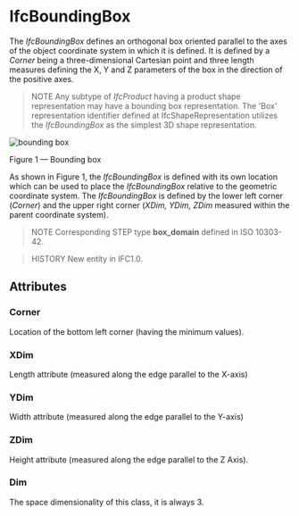 # IfcBoundingBox

The _IfcBoundingBox_ defines an orthogonal box oriented parallel to the axes of the object coordinate system in which it is defined. It is defined by a _Corner_ being a three-dimensional Cartesian point and three length measures defining the X, Y and Z parameters of the box in the direction of the positive axes.
<!-- end of short definition -->

> NOTE Any subtype of _IfcProduct_ having a product shape representation may have a bounding box representation. The 'Box' representation identifier defined at IfcShapeRepresentation utilizes the _IfcBoundingBox_ as the simplest 3D shape representation.

![bounding box](../../../../figures/ifcboundingbox-layout1.gif)

Figure 1 — Bounding box

As shown in Figure 1, the <em>IfcBoundingBox</em> is defined with its own location which can be used to place the <em>IfcBoundingBox</em> relative to the geometric coordinate system. The <em>IfcBoundingBox</em> is defined by the lower left corner (<em>Corner</em>) and the upper right corner (<em>XDim, YDim, ZDim</em> measured within the parent coordinate system).

> NOTE Corresponding STEP type **box_domain** defined in ISO 10303-42.

> HISTORY New entity in IFC1.0.

## Attributes

### Corner
Location of the bottom left corner (having the minimum values).

### XDim
Length attribute (measured along the edge parallel to the X-axis)

### YDim
Width attribute (measured along the edge parallel to the Y-axis)

### ZDim
Height attribute (measured along the edge parallel to the Z Axis).

### Dim
The space dimensionality of this class, it is always 3.
